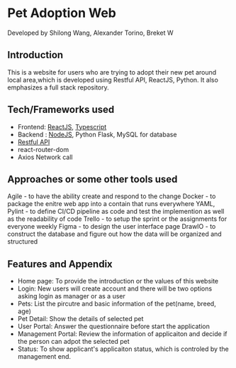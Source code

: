 # Pet Adoption Web
Developed by Shilong Wang, Alexander Torino, Breket W

## Introduction
This is a website for users who are trying to adopt their new pet around local area,which is developed using Restful API, ReactJS, Python. It also emphasizes a full stack repository. 


 
## Tech/Frameworks used
- Frontend: [ReactJS](https://react.dev/), [Typescript]([Typescript](https://www.typescriptlang.org))
- Backend : [NodeJS]([NodeJS](https://nodejs.org/en)), Python Flask, MySQL for database 
- [Restful API](https://restfulapi.net)
- react-router-dom
- Axios Network call

## Approaches or some other tools used
Agile - to have the ability create and respond to the change 
Docker - to package the enitre web app into a contain that runs everywhere
YAML, Pylint - to define CI/CD pipeline as code and test the implemention as well as the readability of code 
Trello - to setup the sprint or the assignments for everyone weekly
Figma - to design the user interface page
DrawIO - to construct the database and figure out how the data will be organized and structured
 
## Features and Appendix
- Home page: To provide the introduction or the values of this website
- Login: New users will create account and there will be two options asking login as manager or as a user 
- Pets: List the pircutre and basic information of the pet(name, breed, age)
- Pet Detail: Show the details of selected pet
- User Portal: Answer the questionnaire before start the application 
- Management Portal: Review the information of applicaiton and decide if the person can adpot the selected pet
- Status: To show applicant's applicaiton status, which is controled by the management end.
  







